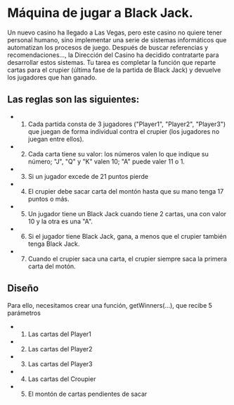 # Máquina de jugar a Black Jack.
Un nuevo casino ha llegado a Las Vegas, pero este casino no quiere tener personal humano,
sino implementar una serie de sistemas informáticos que automatizan los procesos de juego.
Después de buscar referencias y recomendaciones..., la Dirección del Casino ha decidido
contratarte para desarrollar estos sistemas.
Tu tarea es completar la función que reparte cartas para el crupier (última fase de la partida de
Black Jack) y devuelve los jugadores que han ganado.
## Las reglas son las siguientes:
- 1. Cada partida consta de 3 jugadores ("Player1", "Player2", "Player3") que juegan de forma
individual contra el crupier (los jugadores no juegan entre ellos).
- 2. Cada carta tiene su valor: los números valen lo que indique su número; "J", "Q" y "K" valen
10; "A" puede valer 11 o 1.
- 3. Si un jugador excede de 21 puntos pierde
- 4. El crupier debe sacar carta del montón hasta que su mano tenga 17 puntos o más.
- 5. Un jugador tiene un Black Jack cuando tiene 2 cartas, una con valor 10 y la otra es una "A".
- 6. Si el jugador tiene Black Jack, gana, a menos que el crupier también tenga Black Jack.
- 7. Cuando el crupier saca una carta, el crupier siempre saca la primera carta del motón.
## Diseño
Para ello, necesitamos crear una función, getWinners(...), que recibe 5 parámetros
- 1. Las cartas del Player1
- 2. Las cartas del Player2
- 3. Las cartas del Player3
- 4. Las cartas del Croupier
- 5. El montón de cartas pendientes de sacar
